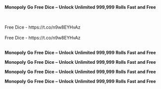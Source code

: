<strong>Monopoly</strong> <strong>Go</strong> <strong>Free</strong> <strong>Dice</strong> <strong>–</strong> <strong>Unlock</strong> <strong>Unlimited</strong> <strong>999,999</strong> <strong>Rolls</strong> <strong>Fast</strong> <strong>and</strong> <strong>Free</strong>

<br>
<br>Free Dice - https://t.co/n9w8EYHvAz
<br>
<br>Free Dice - https://t.co/n9w8EYHvAz
<br>
<br>

<strong>Monopoly</strong> <strong>Go</strong> <strong>Free</strong> <strong>Dice</strong> <strong>–</strong> <strong>Unlock</strong> <strong>Unlimited</strong> <strong>999,999</strong> <strong>Rolls</strong> <strong>Fast</strong> <strong>and</strong> <strong>Free</strong>

<strong>Monopoly</strong> <strong>Go</strong> <strong>Free</strong> <strong>Dice</strong> <strong>–</strong> <strong>Unlock</strong> <strong>Unlimited</strong> <strong>999,999</strong> <strong>Rolls</strong> <strong>Fast</strong> <strong>and</strong> <strong>Free</strong>

<strong>Monopoly</strong> <strong>Go</strong> <strong>Free</strong> <strong>Dice</strong> <strong>–</strong> <strong>Unlock</strong> <strong>Unlimited</strong> <strong>999,999</strong> <strong>Rolls</strong> <strong>Fast</strong> <strong>and</strong> <strong>Free</strong>

<strong>Monopoly</strong> <strong>Go</strong> <strong>Free</strong> <strong>Dice</strong> <strong>–</strong> <strong>Unlock</strong> <strong>Unlimited</strong> <strong>999,999</strong> <strong>Rolls</strong> <strong>Fast</strong> <strong>and</strong> <strong>Free</strong>
